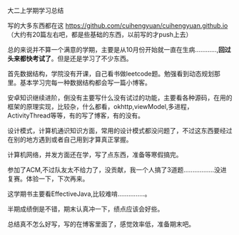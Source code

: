 大二上学期学习总结

写的大多东西都在这 https://github.com/cuihengyuan/cuihengyuan.github.io （大约有20篇左右吧，都是些基础的东西，以前写的才push上去）

总的来说并不算一个满意的学期，主要是从10月份开始就一直在生病............,**回过头来都快考试了**。但是还是学习了不少东西。

首先数据结构，学院没有开课，自己看书做leetcode题。勉强看到动态规划那里。基本学习完每一种数据结构都会写一篇小博客。

安卓知识继续进阶，倒没有主要写什么没有试过的功能，主要看各种源码，在用的框架的原理实现，比较杂，什么都看，okhttp,viewModel,多进程，ActivityThread等等，有的写了博客，有的没有。

设计模式，计算机通识知识方面，常用的设计模式都没问题了，不过这东西要经过在别的地方遇到或者自己用到才算真正掌握。

计算机网络，并发方面还在学，写了点东西，准备等寒假搞完。

参加了ACM,不过队友太不给力了，没贡献，我一个人搞了3道题.................没进复赛。体验一下，下次再来。

这学期书主要看EffectiveJava,比较难啃...............。

半期成绩倒是不错，期末认真冲一下，绩点应该会好些。

总结真不怎么好写，写的在博客里面了，感觉效率低，准备期末吧。



